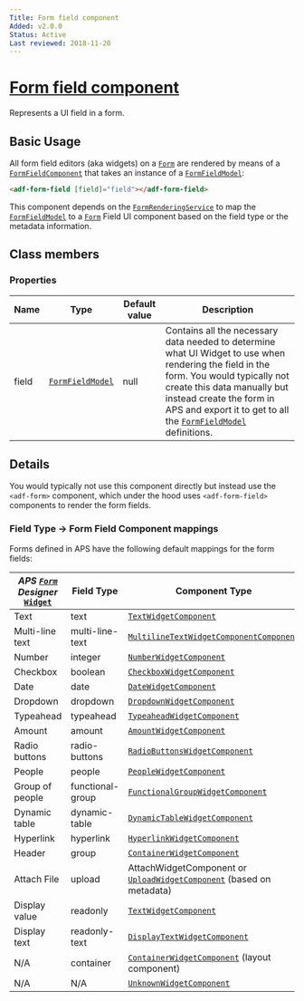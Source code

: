 ```yaml
---
Title: Form field component
Added: v2.0.0
Status: Active
Last reviewed: 2018-11-20
---
```


# [Form field component](../../../lib/core/src/lib/form/components/form-field/form-field.component.ts "Defined in form-field.component.ts")

Represents a UI field in a form.

## Basic Usage

All form field editors (aka widgets) on a [`Form`](../../../lib/process-services/src/lib/task-list/models/form.model.ts) are rendered by means of a [`FormFieldComponent`](../../core/components/form-field.component.md)
that takes an instance of a [`FormFieldModel`](../../core/models/form-field.model.md):

```html
<adf-form-field [field]="field"></adf-form-field>
```

This component depends on the [`FormRenderingService`](../../core/services/form-rendering.service.md) to map the [`FormFieldModel`](../../core/models/form-field.model.md) to a [`Form`](../../../lib/process-services/src/lib/task-list/models/form.model.ts) Field UI component
based on the field type or the metadata information.

## Class members

### Properties

| Name | Type | Default value | Description |
| ---- | ---- | ------------- | ----------- |
| field | [`FormFieldModel`](../../core/models/form-field.model.md) | null | Contains all the necessary data needed to determine what UI Widget to use when rendering the field in the form. You would typically not create this data manually but instead create the form in APS and export it to get to all the [`FormFieldModel`](../../core/models/form-field.model.md) definitions. |

## Details

You would typically not use this component directly but instead use the `<adf-form>` component, which under the hood
uses `<adf-form-field>` components to render the form fields.

### Field Type -> Form Field Component mappings

Forms defined in APS have the following default mappings for the form fields:

| _APS [`Form`](../../../lib/process-services/src/lib/task-list/models/form.model.ts) Designer_ [`Widget`](../../../lib/testing/src/lib/core/pages/form/widgets/widget.ts) | Field Type | Component Type |
| ------------------------------------------------------------------------------------------------------------------------------------------------------------------------ | ---------- | -------------- |
| Text | text | [`TextWidgetComponent`](../../../lib/core/src/lib/form/components/widgets/text/text.widget.ts) |
| Multi-line text | multi-line-text | [`MultilineTextWidgetComponentComponent`](../../../lib/core/src/lib/form/components/widgets/multiline-text/multiline-text.widget.ts) |
| Number | integer | [`NumberWidgetComponent`](../../../lib/core/src/lib/form/components/widgets/number/number.widget.ts) |
| Checkbox | boolean | [`CheckboxWidgetComponent`](../../../lib/core/src/lib/form/components/widgets/checkbox/checkbox.widget.ts) |
| Date | date | [`DateWidgetComponent`](../../../lib/core/src/lib/form/components/widgets/date/date.widget.ts) |
| Dropdown | dropdown | [`DropdownWidgetComponent`](../../../lib/process-services/src/lib/form/widgets/dropdown/dropdown.widget.ts) |
| Typeahead | typeahead | [`TypeaheadWidgetComponent`](../../../lib/process-services/src/lib/form/widgets/typeahead/typeahead.widget.ts) |
| Amount | amount | [`AmountWidgetComponent`](../../../lib/core/src/lib/form/components/widgets/amount/amount.widget.ts) |
| Radio buttons | radio-buttons | [`RadioButtonsWidgetComponent`](../../../lib/process-services/src/lib/form/widgets/radio-buttons/radio-buttons.widget.ts) |
| People | people | [`PeopleWidgetComponent`](../../../lib/process-services/src/lib/form/widgets/people/people.widget.ts) |
| Group of people | functional-group | [`FunctionalGroupWidgetComponent`](../../../lib/process-services/src/lib/form/widgets/functional-group/functional-group.widget.ts) |
| Dynamic table | dynamic-table | [`DynamicTableWidgetComponent`](../../../lib/process-services/src/lib/form/widgets/dynamic-table/dynamic-table.widget.ts) |
| Hyperlink | hyperlink | [`HyperlinkWidgetComponent`](../../../lib/core/src/lib/form/components/widgets/hyperlink/hyperlink.widget.ts) |
| Header | group | [`ContainerWidgetComponent`](lib/core/src/lib/form/components/widgets/container/container.widget.ts) |
| Attach File | upload | AttachWidgetComponent or [`UploadWidgetComponent`](../../../lib/process-services/src/lib/form/widgets/upload/upload.widget.ts) (based on metadata) |
| Display value | readonly | [`TextWidgetComponent`](../../../lib/core/src/lib/form/components/widgets/text/text.widget.ts) |
| Display text | readonly-text | [`DisplayTextWidgetComponent`](../../../lib/core/src/lib/form/components/widgets/display-text/display-text.widget.ts) |
 | N/A | container | [`ContainerWidgetComponent`](lib/core/src/lib/form/components/widgets/container/container.widget.ts) (layout component) |
| N/A | N/A | [`UnknownWidgetComponent`](../../../lib/core/src/lib/form/components/widgets/unknown/unknown.widget.ts) |

